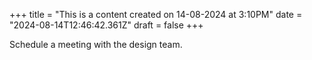 +++
title = "This is a content created on 14-08-2024 at 3:10PM"
date = "2024-08-14T12:46:42.361Z"
draft = false
+++

  Schedule a meeting with the design team.
        
